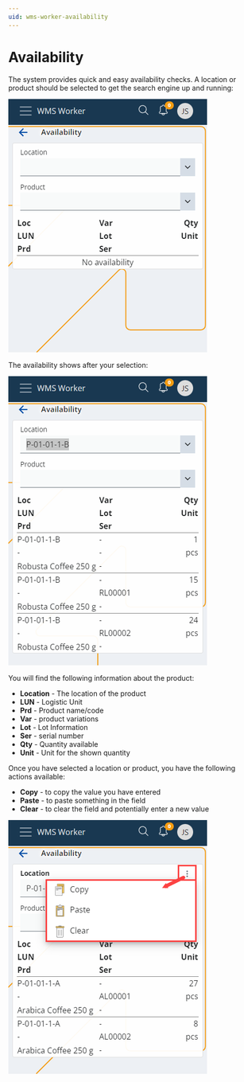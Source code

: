 ```yaml
---
uid: wms-worker-availability
---
```


# Availability

The system provides quick and easy availability checks. A location or product should be selected to get the search engine up and running:

![Availability](pictures/availability.png)

The availability shows after your selection:
 
![Availability details](pictures/availability-details.png)

You will find the following information about the product:
-	<b>Location</b> - The location of the product
-	<b>LUN</b> - Logistic Unit
-	<b>Prd</b> - Product name/code
-	<b>Var</b> - product variations
-	<b>Lot</b> - Lot Information
-	<b>Ser</b> - serial number
-	<b>Qty</b> - Quantity available
-	<b>Unit</b> - Unit for the shown quantity

Once you have selected a location or product, you have the following actions available:

-	<b>Copy</b> - to copy the value you have entered
-	<b>Paste</b> - to paste something in the field
-	<b>Clear</b> - to clear the field and potentially enter a new value
 
![Availability actions](pictures/availability-actions.png)
